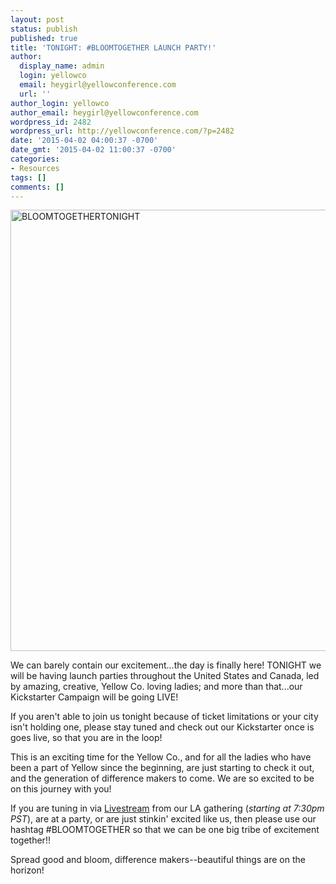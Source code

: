 ```yaml
---
layout: post
status: publish
published: true
title: 'TONIGHT: #BLOOMTOGETHER LAUNCH PARTY!'
author:
  display_name: admin
  login: yellowco
  email: heygirl@yellowconference.com
  url: ''
author_login: yellowco
author_email: heygirl@yellowconference.com
wordpress_id: 2482
wordpress_url: http://yellowconference.com/?p=2482
date: '2015-04-02 04:00:37 -0700'
date_gmt: '2015-04-02 11:00:37 -0700'
categories:
- Resources
tags: []
comments: []
---
```

<p><a href="http://yellowconference.com/wp-content/uploads/2015/04/BLOOMTOGETHERTONIGHT.jpg"><img class=" wp-image-2491 alignleft" src="http://yellowconference.com/wp-content/uploads/2015/04/BLOOMTOGETHERTONIGHT.jpg" alt="BLOOMTOGETHERTONIGHT" width="700" height="706" /></a></p>
<p>We can barely contain our excitement...the day is finally here! TONIGHT we will be having launch parties throughout the United States and Canada, led by amazing, creative, Yellow Co. loving ladies; and more than that...our Kickstarter Campaign will be going LIVE!</p>
<p>If you aren't able to join us tonight because of ticket limitations or your city isn't holding one, please stay tuned and check out our Kickstarter once is goes live, so that you are in the loop!</p>
<p>This is an exciting time for the Yellow Co., and for all the ladies who have been a part of Yellow since the beginning, are just starting to check it out, and the generation of difference makers to come. We are so excited to be on this journey with you!</p>
<p>If you are tuning in via <a href="http://www.ustream.tv/channel/yellow-co" target="_blank">Livestream</a> from&nbsp;our LA gathering (<em>starting at 7:30pm PST</em>), are at a party, or are just stinkin' excited like us, then please use our hashtag #BLOOMTOGETHER so that we can be one big tribe of excitement together!!</p>
<p>Spread good and bloom, difference makers--beautiful things are on the horizon!</p>
